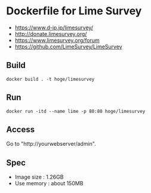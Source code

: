 # Dockerfile for Lime Survey
* https://www.d-ip.jp/limesurvey/
* http://donate.limesurvey.org/
* https://www.limesurvey.org/forum
* https://github.com/LimeSurvey/LimeSurvey


## Build
```
docker build . -t hoge/limesurvey
```

## Run

```
docker run -itd --name lime -p 80:80 hoge/limesurvey
```

## Access 

Go to "http://yourwebserver/admin".


## Spec

* Image size : 1.26GB
* Use memory : about 150MB 
